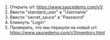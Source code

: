 1. Открыть url: <https://www.saucedemo.com/v1/>
2. Ввести "standard_user" в "Username"
3. Ввести "secret_sauce" в "Password"
4. Кликнуть "Login"
5. Проверить, что мы перешли на новый url: <https://www.saucedemo.com/v1/inventory.html>